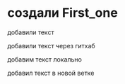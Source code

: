 # создали First_one

добавили текст

добавили текст через гитхаб

добавим текст локально

добавил текст в новой ветке

